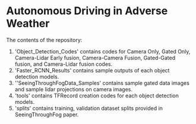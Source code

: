 # Autonomous Driving in Adverse Weather

The contents of the repository:
1. 'Object_Detection_Codes' contains codes for Camera Only, Gated Only, Camera-Lidar Early fusion, Camera-Camera Fusion, Gated-Gated fusion, and Camera-Lidar fusion codes.
2. 'Faster_RCNN_Results' contains sample outputs of each object detection models.
3. ''SeeingThroughFogData_Samples' contains sample gated data images and sample lidar projections on camera images. 
4. 'tools' contains TFRecord creation codes for each object detection models. 
5. 'splits' contains training, validation dataset splits provided in SeeingThroughFog paper.
